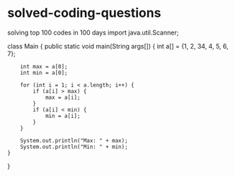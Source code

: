 # solved-coding-questions
solving top 100 codes in 100 days 
import java.util.Scanner;

class Main {
    public static void main(String args[]) {
        int a[] = {1, 2, 34, 4, 5, 6, 7};  
        
        int max = a[0];  
        int min = a[0];  

        for (int i = 1; i < a.length; i++) {
            if (a[i] > max) {
                max = a[i];  
            }
            if (a[i] < min) {
                min = a[i];  
            }
        }

        System.out.println("Max: " + max);
        System.out.println("Min: " + min);
    }
}
